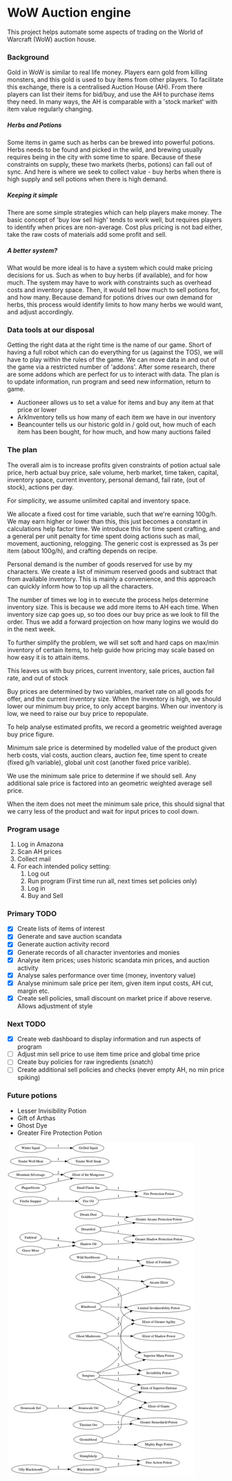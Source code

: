 # WoW Auction engine

This project helps automate some aspects of trading on the World of Warcraft (WoW) auction house.

### Background
Gold in WoW is similar to real life money. Players earn gold from killing monsters, and this gold is used to buy items from other players. To facilitate this exchange, there is a centralised Auction House (AH). From there players can list their items for bid/buy, and use the AH to purchase items they need. In many ways, the AH is comparable with a 'stock market' with item value regularly changing. 

##### Herbs and Potions
Some items in game such as herbs can be brewed into powerful potions. Herbs needs to be found and picked in the wild, and brewing usually requires being in the city with some time to spare. Because of these constraints on supply, these two markets (herbs, potions) can fall out of sync. And here is where we seek to collect value - buy herbs when there is high supply and sell potions when there is high demand.

##### Keeping it simple
There are some simple strategies which can help players make money. The basic concept of 'buy low sell high' tends to work well, but requires players to identify when prices are non-average. Cost plus pricing is not bad either, take the raw costs of materials add some profit and sell.

##### A better system?
What would be more ideal is to have a system which could make pricing decisions for us. Such as when to buy herbs (if available), and for how much. The system may have to work with constraints such as overhead costs and inventory space. Then, it would tell how much to sell potions for, and how many. Because demand for potions drives our own demand for herbs, this process would identify limits to how many herbs we would want, and adjust accordingly.

### Data tools at our disposal
Getting the right data at the right time is the name of our game. Short of having a full robot which can do everything for us (against the TOS), we will have to play within the rules of the game. We can move data in and out of the game via a restricted number of 'addons'. After some research, there are some addons which are perfect for us to interact with data. The plan is to update information, run program and seed new information, return to game.

* Auctioneer allows us to set a value for items and buy any item at that price or lower
* ArkInventory tells us how many of each item we have in our inventory
* Beancounter tells us our historic gold in / gold out, how much of each item has been bought, for how much, and how many auctions failed

### The plan
The overall aim is to increase profits given constraints of potion actual sale price, herb actual buy price, sale volume, herb market, time taken, capital, inventory space, current inventory, personal demand, fail rate, (out of stock), actions per day.

For simplicity, we assume unlimited capital and inventory space.

We allocate a fixed cost for time variable, such that we're earning 100g/h. We may earn higher or lower than this, this just becomes a constant in calculations help factor time. We introduce this for time spent crafting, and a general per unit penalty for time spent doing actions such as mail, movement, auctioning, relogging. The generic cost is expressed as 3s per item (about 100g/h), and crafting depends on recipe.

Personal demand is the number of goods reserved for use by my characters. We create a list of minimum reserved goods and subtract that from available inventory. This is mainly a convenience, and this approach can quickly inform how to top up all the characters.

The number of times we log in to execute the process helps determine inventory size. This is because we add more items to AH each time. When inventory size cap goes up, so too does our buy price as we look to fill the order. Thus we add a forward projection on how many logins we would do in the next week. 

To further simplify the problem, we will set soft and hard caps on max/min inventory of certain items, to help guide how pricing may scale based on how easy it is to attain items. 

This leaves us with buy prices, current inventory, sale prices, auction fail rate, and out of stock

Buy prices are determined by two variables, market rate on all goods for offer, and the current inventory size. When the inventory is high, we should lower our minimum buy price, to only accept bargins. When our inventory is low, we need to raise our buy price to repopulate.

To help analyse estimated profits, we record a geometric weighted average buy price figure.

Minimum sale price is determined by modelled value of the product given herb costs, vial costs, auction clears, auction fee, time spent to create (fixed g/h variable), global unit cost (another fixed price varible).

We use the minimum sale price to determine if we should sell. Any additional sale price is factored into an geometric weighted average sell price.

When the item does not meet the minimum sale price, this should signal that we carry less of the product and wait for input prices to cool down.

### Program usage

1. Log in Amazona
2. Scan AH prices
3. Collect mail
4. For each intended policy setting:
	1. Log out
	2. Run program (First time run all, next times set policies only)
	3. Log in
	4. Buy and Sell

### Primary TODO
- [X] Create lists of items of interest
- [X] Generate and save auction scandata
- [X] Generate auction activity record
- [X] Generate records of all character inventories and monies
- [X] Analyse item prices; uses historic scandata min prices, and auction activity
- [X] Analyse sales performance over time (money, inventory value)
- [X] Analyse minimum sale price per item, given item input costs, AH cut, margin etc.
- [X] Create sell policies, small discount on market price if above reserve. Allows adjustment of style

### Next TODO

- [X] Create web dashboard to display information and run aspects of program
- [ ] Adjust min sell price to use item time price and global time price
- [ ] Create buy policies for raw ingredients (snatch)
- [ ] Create additional sell policies and checks (never empty AH, no min price spiking)

### Future potions

* Lesser Invisibility Potion
* Gift of Arthas
* Ghost Dye
* Greater Fire Protection Potion

![Potions](outputs/potions.png)
